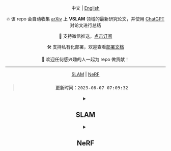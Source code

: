 <div align="center">

中文 | [English](./README.md)

🔥 该 repo 会自动收集 [arXiv](https://arxiv.org/) 上 **VSLAM** 领域的最新研究论文，并使用 [ChatGPT](https://chat.openai.com) 对论文进行总结

🔔 支持微信推送，[点击订阅](https://wxpusher.zjiecode.com/wxuser/?type=2&id=9888#/follow)

🛠️ 支持私有化部署，欢迎查看[部署文档](./DEPLOY.md#部署)

🤗 欢迎任何感兴趣的人一起为 repo 做贡献！

---

[SLAM](#SLAM) | [NeRF](#NeRF)

> ### `更新时间：2023-08-07 07:09:32`

<details><summary>

## **SLAM**

</summary>

| 发布时间 | 标题 | 总结 |
|:-:|:-:|:-:|
|2023-06-07|[去中心化异构多机器人SLAM和目标跟踪](http://arxiv.org/pdf/2306.04570.pdf)|本文提出了一种去中心化异构多机器人SLAM和目标跟踪系统，使具有不同能力和估算算法的机器人之间可以协同工作。该系统利用因子图来高效地共享信息和融合重叠的概率密度函数。这种方法专注于多机器人SLAM和跟踪，允许机器人使用不同的本地地标、稠密或度量-语义SLAM算法。|
|2023-05-05|[多S图：一种协作式语义SLAM架构](http://arxiv.org/pdf/2305.03441.pdf)|Multi S-graphs是一种协作式语义SLAM架构，利用高级语义信息提高了SLAM算法的闭环检测和整体精度，同时最小化了机器人之间的信息交换。实验结果证明了该算法在地图生成任务中的良好性能。代码：未提供|
|2023-03-10|[协作式仿真双胞胎控制和自治的移动机器人](http://arxiv.org/pdf/2303.06172.pdf)|本文介绍了一种协作式仿真双胞胎策略，用于控制和管理资源受限的移动机器人。双胞胎通过将机器人系统分为虚拟和物理空间来实现自主导航。物理机器人跟踪模拟双胞胎的速度并通过与环境互动生成反馈。所提出的方法显示了实用性，并提供了性能改进，与典型的远程计算和数字孪生方法相比。代码：未提供|

</details>
<details><summary>

## **NeRF**

</summary>

| 发布时间 | 标题 | 总结 |
|:-:|:-:|:-:|
|2023-05-03|[将HoloLens与Instant-NeRFs相结合：先进的实时三维移动映射](http://arxiv.org/pdf/2304.14301.pdf)|本文将Microsoft HoloLens 2与Instant-NeRFs相结合，实现了基于RGB相机图像的实时三维重建。HoloLens作为多传感器平台用于SLAM-based相机姿态确定，而高性能PC负责训练和三维重建。通过特定的推断算法，可以在1秒内提取500万个场景点，性能比使用NeRFs进行网格点采样的性能优越多个数量级。所提出的方法代表了移动映射设置中重要的进步。代码：https://github.com/ivalab/Instant-NeRFs|
|2023-04-18|[SurfelNeRF：在线逼真重建室内场景的神经Surfel辐射场](http://arxiv.org/pdf/2304.08971.pdf)|SurfelNeRF是一种神经Surfel辐射场方法，将显式几何表示与NeRF渲染相结合，以实现大规模室内场景的高效在线重建和高质量渲染。SurfelNeRF采用灵活可扩展的神经Surfel表示存储几何属性和提取的外观特征，并使用可微栅格化方案进行高效渲染。实验结果表明，SurfelNeRF在ScanNet上实现了最先进的性能。代码：https://github.com/sxyu/SurfelNeRF|

</details>
</div>